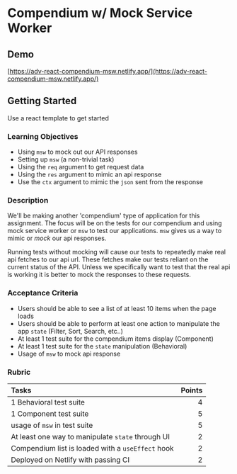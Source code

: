 # Compendium w/ Mock Service Worker

## Demo

[https://adv-react-compendium-msw.netlify.app/](https://adv-react-compendium-msw.netlify.app/)

## Getting Started

Use a react template to get started

### Learning Objectives

- Using `msw` to mock out our API responses
- Setting up `msw` (a non-trivial task)
- Using the `req` argument to get request data
- Using the `res` argument to mimic an api response
- Use the `ctx` argument to mimic the `json` sent from the response

### Description

We'll be making another 'compendium' type of application for this assignment. The focus will be on the tests for our compendium and using mock service worker or `msw` to test our applications. `msw` gives us a way to mimic or _mock_ our api responses.

Running tests without mocking will cause our tests to repeatedly make real api fetches to our api url. These fetches make our tests reliant on the current status of the API. Unless we specifically want to test that the real api is working it is better to mock the responses to these requests.

### Acceptance Criteria

- Users should be able to see a list of at least 10 items when the page loads
- Users should be able to perform at least one action to manipulate the app `state` (Filter, Sort, Search, etc..)
- At least 1 test suite for the compendium items display (Component)
- At least 1 test suite for the `state` manipulation (Behavioral)
- Usage of `msw` to mock api response

### Rubric

| Tasks                                             | Points |
| :------------------------------------------------ | -----: |
| 1 Behavioral test suite                           |      4 |
| 1 Component test suite                            |      5 |
| usage of `msw` in test suite                      |      5 |
| At least one way to manipulate `state` through UI |      2 |
| Compendium list is loaded with a `useEffect` hook |      2 |
| Deployed on Netlify with passing CI               |      2 |
